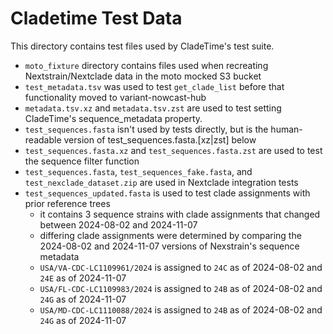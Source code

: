 # Cladetime Test Data

This directory contains test files used by CladeTime's test suite.

* `moto_fixture` directory contains files used when recreating Nextstrain/Nextclade data in the moto mocked S3 bucket
* `test_metadata.tsv` was used to test `get_clade_list` before that functionality moved to variant-nowcast-hub
* `metadata.tsv.xz` and `metadata.tsv.zst` are used to test setting CladeTime's sequence_metadata property.
* `test_sequences.fasta` isn't used by tests directly, but is the human-readable version of test_sequences.fasta.[xz|zst] below
* `test_sequences.fasta.xz` and `test_sequences.fasta.zst` are used to test the sequence filter function
* `test_sequences.fasta`, `test_sequences_fake.fasta`, and `test_nexclade_dataset.zip` are used in Nextclade integration tests
* `test_sequences_updated.fasta` is used to test clade assignments with prior reference trees
  * it contains 3 sequence strains with clade assignments that changed between 2024-08-02 and 2024-11-07
  * differing clade assignments were determined by comparing the 2024-08-02 and 2024-11-07 versions of Nexstrain's sequence metadata
  * `USA/VA-CDC-LC1109961/2024` is assigned to `24C` as of 2024-08-02 and `24E` as of 2024-11-07
  * `USA/FL-CDC-LC1109983/2024` is assigned to `24B` as of 2024-08-02 and `24G` as of 2024-11-07
  * `USA/MD-CDC-LC1110088/2024` is assigned to `24B` as of 2024-08-02 and `24G` as of 2024-11-07
